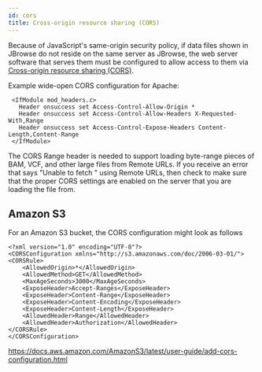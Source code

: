 ```yaml
---
id: cors
title: Cross-origin resource sharing (CORS)
---
```


Because of JavaScript's same-origin security policy, if data files shown in
JBrowse do not reside on the same server as JBrowse, the web server software
that serves them must be configured to allow access to them via
[Cross-origin resource sharing (CORS)](http://en.wikipedia.org/wiki/Cross-origin_resource_sharing).

Example wide-open CORS configuration for Apache:

```
 <IfModule mod_headers.c>
   Header onsuccess set Access-Control-Allow-Origin *
   Header onsuccess set Access-Control-Allow-Headers X-Requested-With,Range
   Header onsuccess set Access-Control-Expose-Headers Content-Length,Content-Range
 </IfModule>
```

The CORS Range header is needed to support loading byte-range pieces of BAM,
VCF, and other large files from Remote URLs. If you receive an error that says
"Unable to fetch <your file>" using Remote URLs, then check to make sure that
the proper CORS settings are enabled on the server that you are loading the file
from.

## Amazon S3

For an Amazon S3 bucket, the CORS configuration might look as follows

```
<?xml version="1.0" encoding="UTF-8"?>
<CORSConfiguration xmlns="http://s3.amazonaws.com/doc/2006-03-01/">
<CORSRule>
    <AllowedOrigin>*</AllowedOrigin>
    <AllowedMethod>GET</AllowedMethod>
    <MaxAgeSeconds>3000</MaxAgeSeconds>
    <ExposeHeader>Accept-Ranges</ExposeHeader>
    <ExposeHeader>Content-Range</ExposeHeader>
    <ExposeHeader>Content-Encoding</ExposeHeader>
    <ExposeHeader>Content-Length</ExposeHeader>
    <AllowedHeader>Range</AllowedHeader>
    <AllowedHeader>Authorization</AllowedHeader>
</CORSRule>
</CORSConfiguration>
```

https://docs.aws.amazon.com/AmazonS3/latest/user-guide/add-cors-configuration.html
